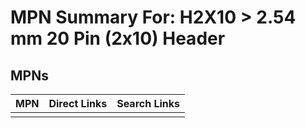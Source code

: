 



# MPN Summary For: H2X10 > 2.54 mm 20 Pin (2x10) Header

## MPNs
  

|MPN|Direct Links|Search Links|
| :--- | :--- | :--- |
||||
